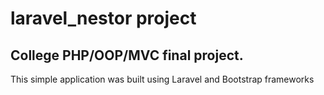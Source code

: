 # laravel_nestor project

## College PHP/OOP/MVC final project.

This simple application was built using Laravel and Bootstrap frameworks
